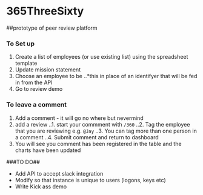 # 365ThreeSixty
##prototype of peer review platform

### To Set up

1. Create a list of employees (or use existing list) using the spreadsheet template
2. Update mission statement
3. Choose an employee to be
..*this in place of an identifyer that will be fed in from the API
4. Go to review demo

### To leave a comment

1. Add a comment - it will go no where but nevermind
2. add a review
..1. start your commment with ```/360```
..2. Tag the employee that you are reviewing e.g. ```@Jay```
..3. You can tag more than one person in a comment
..4. Submit comment and return to dashboard
3. You will see you comment has been registered in the table and the charts have been updated

###TO DO##

* Add API to accept slack integration
* Modify so that instance is unique to users (logons, keys etc)
* Write Kick ass demo
